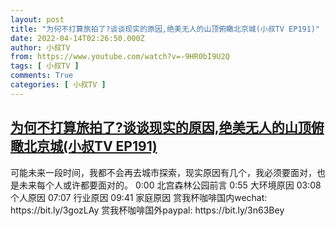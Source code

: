 ```yaml
---
layout: post
title: "为何不打算旅拍了?谈谈现实的原因,绝美无人的山顶俯瞰北京城(小叔TV EP191)"
date: 2022-04-14T02:26:50.000Z
author: 小叔TV
from: https://www.youtube.com/watch?v=-9HR0bI9U2Q
tags: [ 小叔TV ]
comments: True
categories: [ 小叔TV ]
---
```

<!--1649903210000-->
[为何不打算旅拍了?谈谈现实的原因,绝美无人的山顶俯瞰北京城(小叔TV EP191)](https://www.youtube.com/watch?v=-9HR0bI9U2Q)
------

<div>
可能未来一段时间，我都不会再去城市探索，现实原因有几个，我必须要面对，也是未来每个人或许都要面对的。 0:00 北宫森林公园前言 0:55 大环境原因 03:08 个人原因 07:07 行业原因 09:41 家庭原因 赏我杯咖啡国内wechat: https://bit.ly/3gozLAy 赏我杯咖啡国外paypal: https://bit.ly/3n63Bey
</div>
